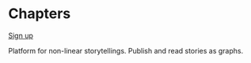 # Chapters

[Sign up](http://chapters.space)

Platform for non-linear storytellings. Publish and read stories as graphs. 
